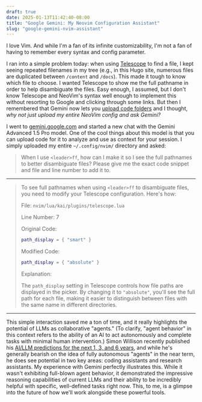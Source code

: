 ```yaml
---
draft: true
date: 2025-01-13T11:42:40-08:00
title: "Google Gemini: My Neovim Configuration Assistant"
slug: "google-gemini-nvim-assistant"
---
```


I love Vim. And while I'm a fan of its infinite customizability, I'm not a fan of having to remember every syntax and config parameter.

I ran into a simple problem today: when using [Telescope](https://github.com/nvim-telescope/telescope.nvim) to find a file, I kept seeing repeated filenames in my tree (e.g., in this Hugo site, numerous files are duplicated between `/content` and `/docs`). This made it tough to know which file to choose. I wanted Telescope to show me the full pathname in order to help disambiguate the files. Easy enough, I assumed, but I don't know Telescope and NeoVim's syntax well enough to implement this without resorting to Google and clicking through some links. But then I remembered that Gemini now lets you [upload code folders](https://blog.google/products/gemini/google-gemini-learning-features/) and I thought, _why not just upload my entire NeoVim config and ask Gemini?_

I went to [gemini.google.com](https://gemini.google.com/) and started a new chat with the Gemini Advanced 1.5 Pro model. One of the cool things about this model is that you can upload code for it to analyze and use as context for your session. I simply uploaded my entire `~/.config/nvim/` directory and asked:

> When I use `<leader>ff`, how can I make it so I see the full pathnames to better disambiguate files? Please give me the exact code snippet and file and line number to add it to.

---

> To see full pathnames when using `<leader>ff` to disambiguate files, you need to modify your Telescope configuration. Here's how:
>
> File: `nvim/lua/kai/plugins/telescope.lua`
>
> Line Number: 7
>
> Original Code:
>
> ```lua
> path_display = { "smart" }
> ```
>
> Modified Code:
>
> ```lua
> path_display = { "absolute" }
> ```
>
> Explanation:
>
> The `path_display` setting in Telescope controls how file paths are displayed in the picker. By changing it to `"absolute"`, you'll see the full path for each file, making it easier to distinguish between files with the same name in different directories.

---

This simple interaction saved me a ton of time, and it really highlights the potential of LLMs as collaborative "agents." (To clarify, "agent behavior" in this context refers to the ability of an AI to act autonomously and complete tasks with minimal human intervention.) Simon Willison recently published his [AI/LLM predictions for the next 1, 3, and 6 years](https://simonwillison.net/2025/Jan/10/ai-predictions/), and while he's generally bearish on the idea of fully autonomous "agents" in the near term, he does see potential in two key areas: coding assistants and research assistants. My experience with Gemini perfectly illustrates this. While it wasn't exhibiting full-blown agent behavior, it demonstrated the impressive reasoning capabilities of current LLMs and their ability to be incredibly helpful with specific, well-defined tasks right now. This, to me, is a glimpse into the future of how we'll work alongside these powerful tools.
